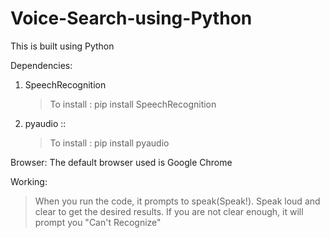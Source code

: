 # Voice-Search-using-Python

This is built using Python

Dependencies:

1) SpeechRecognition 
   >To install : pip install SpeechRecognition
   
2) pyaudio :: 
   >To install : pip install pyaudio
   
Browser:
The default browser used is Google Chrome

Working:
>When you run the code, it prompts to speak(Speak!).
>Speak loud and clear to get the desired results.
>If you are not clear enough, it will prompt you "Can't Recognize"
